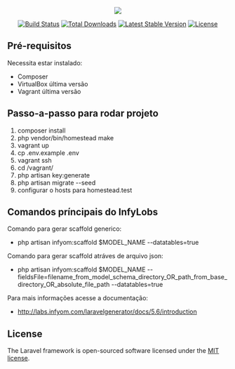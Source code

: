 <p align="center"><img src="https://laravel.com/assets/img/components/logo-laravel.svg"></p>

<p align="center">
<a href="https://travis-ci.org/laravel/framework"><img src="https://travis-ci.org/laravel/framework.svg" alt="Build Status"></a>
<a href="https://packagist.org/packages/laravel/framework"><img src="https://poser.pugx.org/laravel/framework/d/total.svg" alt="Total Downloads"></a>
<a href="https://packagist.org/packages/laravel/framework"><img src="https://poser.pugx.org/laravel/framework/v/stable.svg" alt="Latest Stable Version"></a>
<a href="https://packagist.org/packages/laravel/framework"><img src="https://poser.pugx.org/laravel/framework/license.svg" alt="License"></a>
</p>

## Pré-requisitos

Necessita estar instalado:

- Composer
- VirtualBox última versão
- Vagrant última versão

## Passo-a-passo para rodar projeto

1. composer install
2. php vendor/bin/homestead make
2. vagrant up
3. cp .env.example .env
4. vagrant ssh
5. cd /vagrant/
7. php artisan key:generate
8. php artisan migrate --seed
9. configurar o hosts para homestead.test

## Comandos príncipais do InfyLobs

Comando para gerar scaffold generico:
- php artisan infyom:scaffold $MODEL_NAME --datatables=true

Comando para gerar scaffold atráves de arquivo json:
- php artisan infyom:scaffold $MODEL_NAME --fieldsFile=filename_from_model_schema_directory_OR_path_from_base_directory_OR_absolute_file_path --datatables=true

Para mais informações acesse a documentação:
- http://labs.infyom.com/laravelgenerator/docs/5.6/introduction

## License

The Laravel framework is open-sourced software licensed under the [MIT license](https://opensource.org/licenses/MIT).

